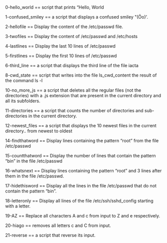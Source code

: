 0-hello_world == script that prints “Hello, World

1-confused_smiley ==  a script that displays a confused smiley "(Ôo)'.

2-hellofile == Display the content of the /etc/passwd file.

3-twofiles == Display the content of /etc/passwd and /etc/hosts

4-lastlines == Display the last 10 lines of /etc/passwd

5-firstlines == Display the first 10 lines of /etc/passwd

6-third_line == a script that displays the third line of the file iacta 

8-cwd_state == script that writes into the file ls_cwd_content the result of the command ls -l

10-no_more_js ==  a script that deletes all the regular files (not the directories) with a .js extension that are present in the current directory and all its subfolders.

11-directories == a script that counts the number of directories and sub-directories in the current directory.

12-newest_files == a script that displays the 10 newest files in the current directory.. from newest to oldest

14-findthatword == Display lines containing the pattern “root” from the file /etc/passwd

15-countthatword == Display the number of lines that contain the pattern “bin” in the file /etc/passwd

16-whatsnext == Display lines containing the pattern “root” and 3 lines after them in the file /etc/passwd.

17-hidethisword == Display all the lines in the file /etc/passwd that do not contain the pattern “bin”.

18-letteronly == Display all lines of the file /etc/ssh/sshd_config starting with a letter.

19-AZ == Replace all characters A and c from input to Z and e respectively.

20-hiago ==  removes all letters c and C from input.

21-reverse ==  a script that reverse its input.          
